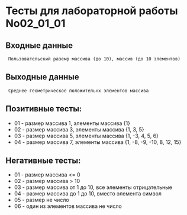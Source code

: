 # Тесты для лабораторной работы No02_01_01
## Входные данные
     Пользовательский раземр массива (до 10), массив (до 10 элементов)
## Выходные данные
     Среднее геометрическое положительнх элементов массива
## Позитивные тесты:
- 01 - размер массива 1, элементы массива {1}
- 02 - размер массива 3, элементы массива {1, 3, 5}
- 03 - размер массива 5, элементы массива {1, -3, 4, 5, 6}
- 04 - размер массива 7, элементы массива {1, -8, -9, -10, 8, 12, 15}

## Негативные тесты:
- 01 - размер массива <= 0
- 02 - размер массива > 10
- 03 - размер массива от 1 до 10, все элементы отрицательные
- 04 - размер массива до 1 до 10, вместо элемента символ
- 05 - размер не число
- 06 - один из элементов массива не число

